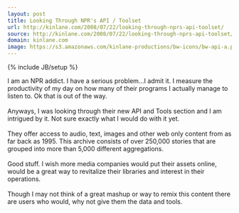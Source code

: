 ```yaml
---
layout: post
title: Looking Through NPR's API / Toolset
url: http://kinlane.com/2008/07/22/looking-through-nprs-api-toolset/
source: http://kinlane.com/2008/07/22/looking-through-nprs-api-toolset/
domain: kinlane.com
image: https://s3.amazonaws.com/kinlane-productions/bw-icons/bw-api-a.png
---
```

{% include JB/setup %}<p>
     I am an NPR addict. I have a serious problem...I admit it. I measure the productivity of my day on how many of their programs I actually manage to listen to. Ok that is out of the way.
     <br />
     <br />
     Anyways, I was looking through their new API and Tools section and I am intrigued by it. Not sure exactly what I would do with it yet.
     <br />
     <br />
     They offer access to audio, text, images and other web only content from as far back as 1995. This archive consists of over 250,000 stories that are grouped into more than 5,000 different aggregations.
     <br />
     <br />
     Good stuff. I wish more media companies would put their assets online, would be a great way to revitalize their libraries and interest in their operations.
     <br />
     <br />
     Though I may not think of a great mashup or way to remix this content there are users who would, why not give them the data and tools.
</p>